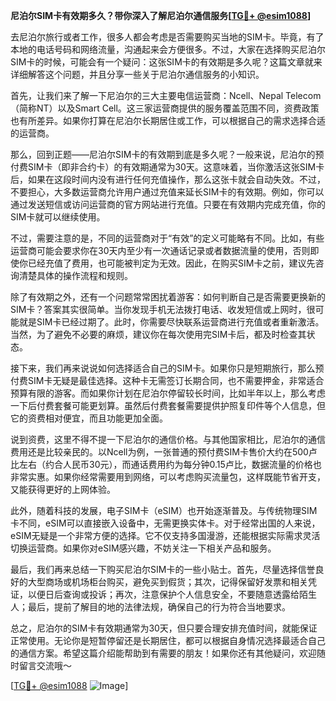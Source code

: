 **尼泊尔SIM卡有效期多久？带你深入了解尼泊尔通信服务[[TG💪+ @esim1088](https://t.me/s/esim1088)]**

去尼泊尔旅行或者工作，很多人都会考虑是否需要购买当地的SIM卡。毕竟，有了本地的电话号码和网络流量，沟通起来会方便很多。不过，大家在选择购买尼泊尔SIM卡的时候，可能会有一个疑问：这张SIM卡的有效期是多久呢？这篇文章就来详细解答这个问题，并且分享一些关于尼泊尔通信服务的小知识。

首先，让我们来了解一下尼泊尔的三大主要电信运营商：Ncell、Nepal Telecom（简称NT）以及Smart Cell。这三家运营商提供的服务覆盖范围不同，资费政策也有所差异。如果你打算在尼泊尔长期居住或工作，可以根据自己的需求选择合适的运营商。

那么，回到正题——尼泊尔SIM卡的有效期到底是多久呢？一般来说，尼泊尔的预付费SIM卡（即非合约卡）的有效期通常为30天。这意味着，当你激活这张SIM卡后，如果在这段时间内没有进行任何充值操作，那么这张卡就会自动失效。不过，不要担心，大多数运营商允许用户通过充值来延长SIM卡的有效期。例如，你可以通过发送短信或访问运营商的官方网站进行充值。只要在有效期内完成充值，你的SIM卡就可以继续使用。

不过，需要注意的是，不同的运营商对于“有效”的定义可能略有不同。比如，有些运营商可能会要求你在30天内至少有一次通话记录或者数据流量的使用，否则即使你已经充值了费用，也可能被判定为无效。因此，在购买SIM卡之前，建议先咨询清楚具体的操作流程和规则。

除了有效期之外，还有一个问题常常困扰着游客：如何判断自己是否需要更换新的SIM卡？答案其实很简单。当你发现手机无法拨打电话、收发短信或上网时，很可能就是SIM卡已经过期了。此时，你需要尽快联系运营商进行充值或者重新激活。当然，为了避免不必要的麻烦，建议你在每次使用完SIM卡后，都及时检查其状态。

接下来，我们再来说说如何选择适合自己的SIM卡。如果你只是短期旅行，那么预付费SIM卡无疑是最佳选择。这种卡无需签订长期合同，也不需要押金，非常适合预算有限的游客。而如果你计划在尼泊尔停留较长时间，比如半年以上，那么考虑一下后付费套餐可能更划算。虽然后付费套餐需要提供护照复印件等个人信息，但它的资费相对便宜，而且功能更加全面。

说到资费，这里不得不提一下尼泊尔的通信价格。与其他国家相比，尼泊尔的通信费用还是比较亲民的。以Ncell为例，一张普通的预付费SIM卡售价大约在500卢比左右（约合人民币30元），而通话费用约为每分钟0.15卢比，数据流量的价格也非常实惠。如果你经常需要用到网络，可以考虑购买流量包，这样既能节省开支，又能获得更好的上网体验。

此外，随着科技的发展，电子SIM卡（eSIM）也开始逐渐普及。与传统物理SIM卡不同，eSIM可以直接嵌入设备中，无需更换实体卡。对于经常出国的人来说，eSIM无疑是一个非常方便的选择。它不仅支持多国漫游，还能根据实际需求灵活切换运营商。如果你对eSIM感兴趣，不妨关注一下相关产品和服务。

最后，我们再来总结一下购买尼泊尔SIM卡的一些小贴士。首先，尽量选择信誉良好的大型商场或机场柜台购买，避免买到假货；其次，记得保留好发票和相关凭证，以便日后查询或投诉；再次，注意保护个人信息安全，不要随意透露给陌生人；最后，提前了解目的地的法律法规，确保自己的行为符合当地要求。

总之，尼泊尔的SIM卡有效期通常为30天，但只要合理安排充值时间，就能保证正常使用。无论你是短暂停留还是长期居住，都可以根据自身情况选择最适合自己的通信方案。希望这篇介绍能帮助到有需要的朋友！如果你还有其他疑问，欢迎随时留言交流哦～

[[TG💪+ @esim1088](https://t.me/s/esim1088) ![Image](https://i.postimg.cc/4NQfJmqS/Snipaste-2025-05-13-00-14-12.png)]